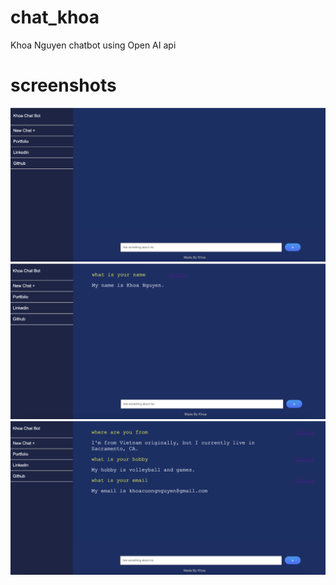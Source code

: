 # chat_khoa
Khoa Nguyen chatbot using Open AI api 

# screenshots

![alt text](https://github.com/khoawack/chat_khoa_public/blob/main/screenshots/Capture.png)
![alt text](https://github.com/khoawack/chat_khoa_public/blob/main/screenshots/Capture2.png)
![alt text](https://github.com/khoawack/chat_khoa_public/blob/main/screenshots/Capture3.png)
